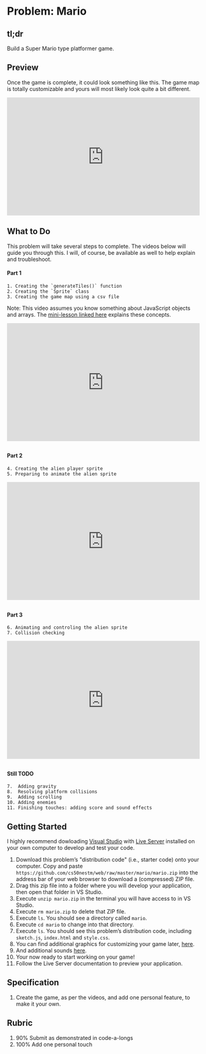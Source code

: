 # Problem: Mario

## tl;dr
Build a Super Mario type platformer game.

## Preview
Once the game is complete, it could look something like this. The game map is totally customizable and yours will most likely look quite a bit different.



<style type="text/css">
.iframe_container {
	position: relative;
	padding-bottom: 56.25%; 
	padding-top: 25px;
	height: 0;
	margin-bottom: 30px;
}

.iframe_container iframe {
	position: absolute;
	top: 0;
	left: 0;
	width: 100%;
	height: 100%;
}
</style>


<div class="iframe_container">
  <iframe src="https://www.youtube.com/embed/Gc49f1bskUA?modestbranding=1&amp;rel=0&amp;showinfo=0" frameborder="0" allow="accelerometer; autoplay; encrypted-media; gyroscope; picture-in-picture" allowfullscreen=""> </iframe>
</div>

## What to Do
This problem will take several steps to complete. The videos below will guide you through this. I will, of course, be available as well to help explain and troubleshoot.

#### Part 1 
	1. Creating the `generateTiles()` function
	2. Creating the `Sprite` class
	3. Creating the game map using a csv file

Note: This video assumes you know something about JavaScript objects and arrays. The [mini-lesson linked here](https://cs50nestm.github.io/web/objects-and-arrays/) explains these concepts.

<div class="iframe_container">
  <iframe src="https://www.youtube.com/embed/NsnyzDOsttI?modestbranding=1&amp;rel=0&amp;showinfo=0" frameborder="0" allow="accelerometer; autoplay; encrypted-media; gyroscope; picture-in-picture" allowfullscreen=""> </iframe>
</div>
	
#### Part 2
	4. Creating the alien player sprite
	5. Preparing to animate the alien sprite
	
<div class="iframe_container">
  <iframe src="https://www.youtube.com/embed/AJlrXMHs1Oc?modestbranding=1&amp;rel=0&amp;showinfo=0" frameborder="0" allow="accelerometer; autoplay; encrypted-media; gyroscope; picture-in-picture" allowfullscreen=""> </iframe>
</div>

#### Part 3
	6. Animating and controling the alien sprite
	7. Collision checking

<!-- Part 2b: [Unedited Video for Mario 2b](https://drive.google.com/drive/u/0/folders/0BxQd8HnFed5OflRmVmNMZ2pQQzFiNkxUY0hiczFvMS1WUllmV0hjT1ltdDA4V3g3M09TMHM) -->

<div class="iframe_container">
  <iframe src="https://www.youtube.com/embed/PM19RF5uEoE?modestbranding=1&amp;rel=0&amp;showinfo=0" frameborder="0" allow="accelerometer; autoplay; encrypted-media; gyroscope; picture-in-picture" allowfullscreen=""> </iframe>
</div>

	
#### Still TODO
	7.  Adding gravity
	8.  Resolving platform collisions
	9.  Adding scrolling
	10. Adding enemies
	11. Finishing touches: adding score and sound effects
	

<!-- Part 3: [Unedited Video for Mario 3](https://drive.google.com/drive/u/0/folders/0BxQd8HnFed5OflRmVmNMZ2pQQzFiNkxUY0hiczFvMS1WUllmV0hjT1ltdDA4V3g3M09TMHM)

Part 3b: [Unedited Video for Mario 3b](https://drive.google.com/file/d/1yASqexKXDWfEaTv6i8PhnSB6s-yl5cV2/view?usp=sharing)

Part 3c: [Fixing Glitches](https://drive.google.com/file/d/1thahTK9CQp6pI356WeDaTBNrYexmQVyA/view)

 -->
## Getting Started
I highly recommend dowloading [Visual Studio](https://visualstudio.microsoft.com/) with [Live Server](https://marketplace.visualstudio.com/items?itemName=ritwickdey.LiveServer&ssr=false#overview) installed on your own computer to develop and test your code.

1. Download this problem’s "distribution code" (i.e., starter code) onto your computer. Copy and paste `https://github.com/cs50nestm/web/raw/master/mario/mario.zip` into the address bar of your web browser to download a (compressed) ZIP file. 
2. Drag this zip file into a folder where you will develop your application, then open that folder in VS Studio.
5. Execute `unzip mario.zip` in the terminal you will have access to in VS Studio.
6. Execute `rm mario.zip` to delete that ZIP file.
7. Execute `ls`. You should see a directory called `mario`.
8. Execute `cd mario` to change into that directory.
9. Execute `ls`. You should see this problem’s distribution code, including `sketch.js`, `index.html` and `style.css`.
10. You can find additional graphics for customizing your game later, [here](https://github.com/games50/mario/tree/master/mario/graphics).
11. And additional sounds [here](https://github.com/games50/mario/tree/master/mario/sounds).
12. Your now ready to start working on your game!
13. Follow the Live Server documentation to preview your application.

## Specification

1. Create the game, as per the videos, and add one personal feature, to make it your own.

## Rubric

1. 90% Submit as demonstrated in code-a-longs
2. 100% Add one personal touch


<!-- ## How to Submit

submit50 cs50nestm/checks/2020/mario -->
